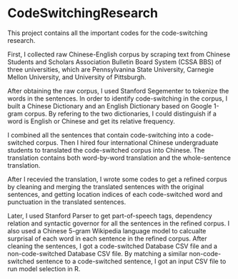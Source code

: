 # CodeSwitchingResearch
  This project contains all the important codes for the code-switching research.

  First, I collected raw Chinese-English corpus by scraping text from Chinese Students and Scholars Association Bulletin Board System (CSSA BBS) of three universities, which are Pennsylvanina State University, Carnegie Mellon University, and University of Pittsburgh.

  After obtaining the raw corpus, I used Stanford Segementer to tokenize the words in the sentences.
In order to identify code-switching in the corpus, I built a Chinese Dictionary and an English Dictionary based on Google 1-gram corpus. By refering to the two dictionaries, I could distinguish if a word is English or Chinese and get its relative frequency.

  I combined all the sentences that contain code-switching into a code-switched corpus. Then I hired four international Chinese undergraduate students to translated the code-switched corpus into Chinese. The translation contains both word-by-word translation and the whole-sentence translation.

  After I recevied the translation, I wrote some codes to get a refined corpus by cleaning and merging the translated sentences with the original sentences, and getting location indices of each code-switched word and punctuation in the translated sentences. 

  Later, I used Stanford Parser to get part-of-speech tags, dependency relation and syntactic governor for all the sentences in the refined corpus. I also used a Chinese 5-gram Wikipedia language model to calcualte surprisal of each word in each sentence in the refined corpus.
After cleaning the sentences, I got a code-switched Database CSV file and a non-code-switched Database CSV file. By matching a similar non-code-switched sentence to a code-switched sentence, I got an input CSV file to run model selection in R.
